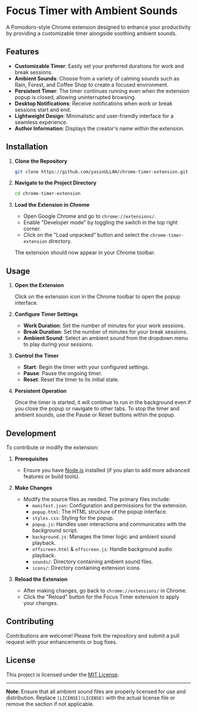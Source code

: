 # Focus Timer with Ambient Sounds

A Pomodoro-style Chrome extension designed to enhance your productivity by providing a customizable timer alongside soothing ambient sounds.

## Features

- **Customizable Timer**: Easily set your preferred durations for work and break sessions.
- **Ambient Sounds**: Choose from a variety of calming sounds such as Rain, Forest, and Coffee Shop to create a focused environment.
- **Persistent Timer**: The timer continues running even when the extension popup is closed, allowing uninterrupted browsing.
- **Desktop Notifications**: Receive notifications when work or break sessions start and end.
- **Lightweight Design**: Minimalistic and user-friendly interface for a seamless experience.
- **Author Information**: Displays the creator's name within the extension.

## Installation

1. **Clone the Repository**

   ```bash
   git clone https://github.com/yasinULLAH/chrome-timer-extension.git
   ```

2. **Navigate to the Project Directory**

   ```bash
   cd chrome-timer-extension
   ```

3. **Load the Extension in Chrome**

   - Open Google Chrome and go to `chrome://extensions/`.
   - Enable "Developer mode" by toggling the switch in the top right corner.
   - Click on the "Load unpacked" button and select the `chrome-timer-extension` directory.

   The extension should now appear in your Chrome toolbar.

## Usage

1. **Open the Extension**

   Click on the extension icon in the Chrome toolbar to open the popup interface.

2. **Configure Timer Settings**

   - **Work Duration**: Set the number of minutes for your work sessions.
   - **Break Duration**: Set the number of minutes for your break sessions.
   - **Ambient Sound**: Select an ambient sound from the dropdown menu to play during your sessions.

3. **Control the Timer**

   - **Start**: Begin the timer with your configured settings.
   - **Pause**: Pause the ongoing timer.
   - **Reset**: Reset the timer to its initial state.

4. **Persistent Operation**

   Once the timer is started, it will continue to run in the background even if you close the popup or navigate to other tabs. To stop the timer and ambient sounds, use the Pause or Reset buttons within the popup.

## Development

To contribute or modify the extension:

1. **Prerequisites**

   - Ensure you have [Node.js](https://nodejs.org/) installed (if you plan to add more advanced features or build tools).

2. **Make Changes**

   - Modify the source files as needed. The primary files include:
     - `manifest.json`: Configuration and permissions for the extension.
     - `popup.html`: The HTML structure of the popup interface.
     - `styles.css`: Styling for the popup.
     - `popup.js`: Handles user interactions and communicates with the background script.
     - `background.js`: Manages the timer logic and ambient sound playback.
     - `offscreen.html` & `offscreen.js`: Handle background audio playback.
     - `sounds/`: Directory containing ambient sound files.
     - `icons/`: Directory containing extension icons.

3. **Reload the Extension**

   - After making changes, go back to `chrome://extensions/` in Chrome.
   - Click the "Reload" button for the Focus Timer extension to apply your changes.

## Contributing

Contributions are welcome! Please fork the repository and submit a pull request with your enhancements or bug fixes.

## License

This project is licensed under the [MIT License](LICENSE).

---

**Note**: Ensure that all ambient sound files are properly licensed for use and distribution. Replace `[LICENSE](LICENSE)` with the actual license file or remove the section if not applicable.
